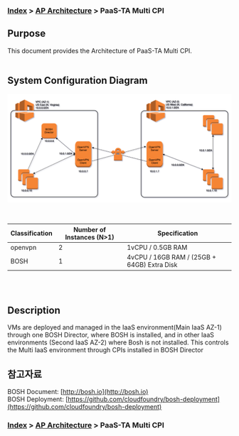 ### [Index](https://github.com/PaaS-TA/Guide-eng/blob/master/README.md) > [AP Architecture](../README.md) > PaaS-TA Multi CPI

## Purpose
This document provides the Architecture of PaaS-TA Multi CPI.
<br><br>

## System Configuration Diagram



![PaaS-TA Multi CPI Architecture](image/ap_architecture_multi_cpi.png)

<br>

| Classification | Number of Instances (N>1)| Specification |
|-------|----|-----|
| openvpn | 2 | 1vCPU / 0.5GB RAM |
| BOSH | 1 | 4vCPU / 16GB RAM / (25GB + 64GB) Extra Disk |

<br><br>

## Description
VMs are deployed and managed in the IaaS environment(Main IaaS AZ-1) through one BOSH Director, where BOSH is installed, and in other IaaS environments (Second IaaS AZ-2) where Bosh is not installed.
This controls the Multi IaaS environment through CPIs installed in BOSH Director

## 참고자료
BOSH Document: [http://bosh.io](http://bosh.io)  
BOSH Deployment: [https://github.com/cloudfoundry/bosh-deployment](https://github.com/cloudfoundry/bosh-deployment)  

### [Index](https://github.com/PaaS-TA/Guide-eng/blob/master/README.md) > [AP Architecture](../README.md) > PaaS-TA Multi CPI
